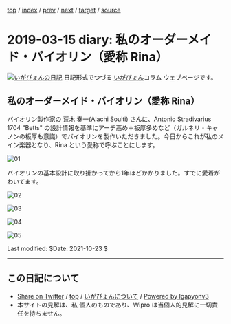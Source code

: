 [top](../index.html) 
 / [index](index.html) 
 / [prev](ig190215.html) 
 / [next](ig190511.html) 
 / [target](http://www.igapyon.jp/igapyon/diary/2019/ig190315.html) 
 / [source](https://github.com/igapyon/diary/blob/master/2019/ig190315.src.md) 

2019-03-15 diary: 私のオーダーメイド・バイオリン（愛称 Rina）
=====================================================================================================
[![いがぴょんの日記](http://www.igapyon.jp/igapyon/diary/images/iga200306s.jpg "いがぴょん")](http://www.igapyon.jp/igapyon/diary/memo/memoigapyon.html) 日記形式でつづる [いがぴょん](http://www.igapyon.jp/igapyon/diary/memo/memoigapyon.html)コラム ウェブページです。

## 私のオーダーメイド・バイオリン（愛称 Rina）

バイオリン製作家の 荒木 奏一(Alachi Souiti) さんに、Antonio Stradivarius 1704 "Betts" の設計情報を基準にアーチ高め＋板厚多めなど（ガルネリ・キャノンの板厚も意識）でバイオリンを製作いただきました。今日からこれが私のメイン楽器となり、Rina という愛称で呼ぶことにします。

![01](http://www.igapyon.jp/igapyon/diary/images/2019/20190315a.png)

バイオリンの基本設計に取り掛かってから1年ほどかかりました。すでに愛着がわいてます。

![02](http://www.igapyon.jp/igapyon/diary/images/2019/20190315b.png)

![03](http://www.igapyon.jp/igapyon/diary/images/2019/20190315c.png)

![04](http://www.igapyon.jp/igapyon/diary/images/2019/20190315d.png)

![05](http://www.igapyon.jp/igapyon/diary/images/2019/20190315e.png)


Last modified: $Date: 2021-10-23 $


----------------------------------------------------------------------------------------------------

## この日記について

* [Share on Twitter](https://twitter.com/intent/tweet?hashtags=igapyon%2Cdiary%2C%E3%81%84%E3%81%8C%E3%81%B4%E3%82%87%E3%82%93&text=%E7%A7%81%E3%81%AE%E3%82%AA%E3%83%BC%E3%83%80%E3%83%BC%E3%83%A1%E3%82%A4%E3%83%89%E3%83%BB%E3%83%90%E3%82%A4%E3%82%AA%E3%83%AA%E3%83%B3%EF%BC%88%E6%84%9B%E7%A7%B0+Rina%EF%BC%89&url=http%3A%2F%2Fwww.igapyon.jp%2Figapyon%2Fdiary%2F2019%2Fig190315.html) / [top](../index.html) / [いがぴょんについて](http://www.igapyon.jp/igapyon/diary/memo/memoigapyon.html) / [Powered by Igapyonv3](https://github.com/igapyon/igapyonv3)
* 本サイトの見解は、私 個人のものであり、Wipro は当個人的見解に一切責任を持ちません。 
